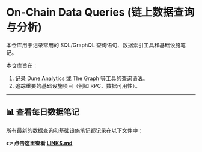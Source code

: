 # On-Chain Data Queries (链上数据查询与分析)

本仓库用于记录常用的 SQL/GraphQL 查询语句、数据索引工具和基础设施笔记。

本仓库旨在：
1. 记录 Dune Analytics 或 The Graph 等工具的查询语法。
2. 追踪重要的基础设施项目（例如 RPC、数据可用性）。

---

## 📊 查看每日数据笔记

所有最新的数据查询和基础设施笔记都记录在以下文件中：

**👉 点击这里查看 [LINKS.md](./LINKS.md)**
